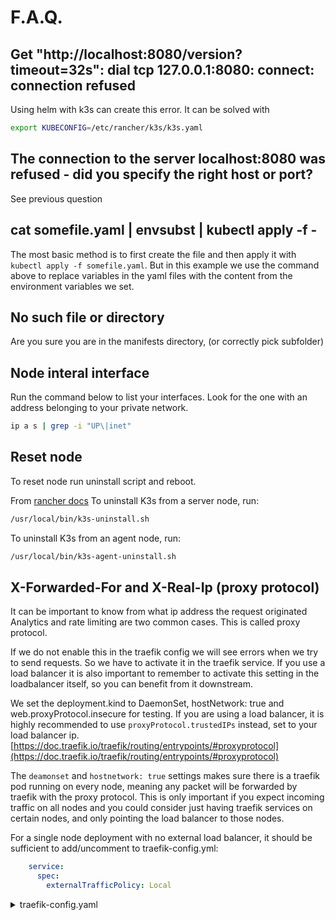 # F.A.Q.

## Get "http://localhost:8080/version?timeout=32s": dial tcp 127.0.0.1:8080: connect: connection refused

Using helm with k3s can create this error.
It can be solved with

```bash
export KUBECONFIG=/etc/rancher/k3s/k3s.yaml
```

## The connection to the server localhost:8080 was refused - did you specify the right host or port?

See previous question

## cat somefile.yaml | envsubst | kubectl apply -f -

The most basic method is to first create the file and then apply it with `kubectl apply -f somefile.yaml`. But in this example we use the command above to replace variables in the yaml files with the content from the environment variables we set.

## No such file or directory

Are you sure you are in the manifests directory, (or correctly pick subfolder)

## Node interal interface

Run the command below to list your interfaces. Look for the one with an address belonging to your private network.

```bash
ip a s | grep -i "UP\|inet"
```

## Reset node

To reset node run uninstall script and reboot.

From [rancher docs](https://rancher.com/docs/k3s/latest/en/installation/uninstall/)
To uninstall K3s from a server node, run:

```bash
/usr/local/bin/k3s-uninstall.sh
```

To uninstall K3s from an agent node, run:

```bash
/usr/local/bin/k3s-agent-uninstall.sh
```

## X-Forwarded-For and X-Real-Ip (proxy protocol)

It can be important to know from what ip address the request originated Analytics and rate limiting are two common cases. This is called proxy protocol.

If we do not enable this in the traefik config we will see errors when we try to send requests. So we have to activate it in the traefik service. If you use a load balancer it is also important to remember to activate this setting in the loadbalancer itself, so you can benefit from it downstream.

We set the deployment.kind to DaemonSet, hostNetwork: true and web.proxyProtocol.insecure for testing. If you are using a load balancer, it is highly recommended to use `proxyProtocol.trustedIPs` instead, set to your load balancer ip. [https://doc.traefik.io/traefik/routing/entrypoints/#proxyprotocol](https://doc.traefik.io/traefik/routing/entrypoints/#proxyprotocol)

The `deamonset` and `hostnetwork: true` settings makes sure there is a traefik pod running on every node, meaning any packet will be forwarded by traefik with the proxy protocol. This is only important if you expect incoming traffic on all nodes and you could consider just having traefik services on certain nodes, and only pointing the load balancer to those nodes.

For a single node deployment with no external load balancer, it should be sufficient to add/uncomment to traefik-config.yml: 
```yml
    service:
      spec:
        externalTrafficPolicy: Local
```

<details>
<summary>traefik-config.yaml</summary>
```
--8<-- "./manifests/traefik-config.yml"
```
</details>



